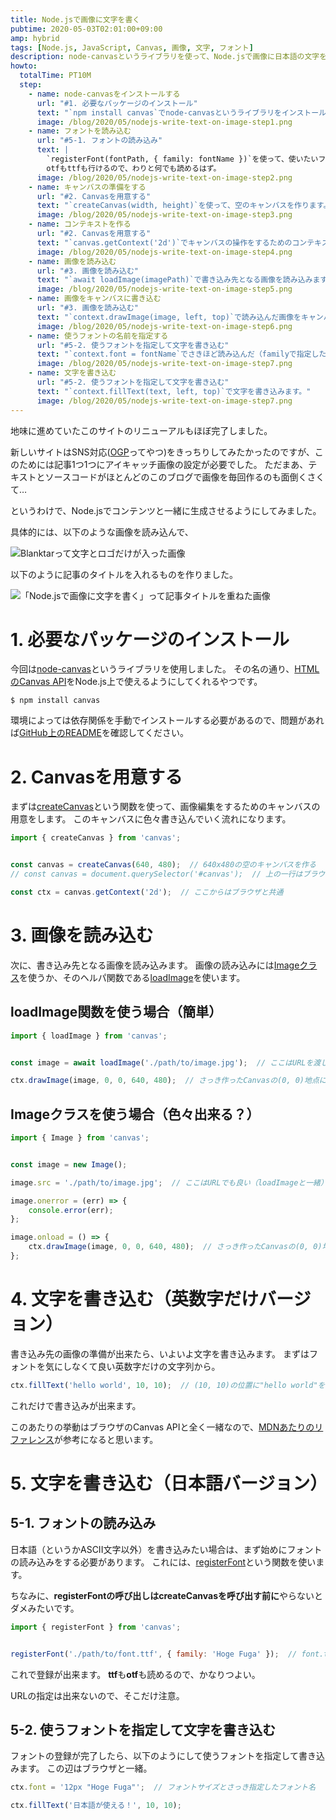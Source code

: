 ```yaml
---
title: Node.jsで画像に文字を書く
pubtime: 2020-05-03T02:01:00+09:00
amp: hybrid
tags: [Node.js, JavaScript, Canvas, 画像, 文字, フォント]
description: node-canvasというライブラリを使って、Node.jsで画像に日本語の文字を書く方法です。ブラウザのcanvasと同じAPIが実装されてるので、canvasを使ったことがあるなら簡単に使えると思います。
howto:
  totalTime: PT10M
  step:
    - name: node-canvasをインストールする
      url: "#1. 必要なパッケージのインストール"
      text: "`npm install canvas`でnode-canvasというライブラリをインストールします。"
      image: /blog/2020/05/nodejs-write-text-on-image-step1.png
    - name: フォントを読み込む
      url: "#5-1. フォントの読み込み"
      text: |
        `registerFont(fontPath, { family: fontName })`を使って、使いたいフォントを読み込みます。
        otfもttfも行けるので、わりと何でも読めるはず。
      image: /blog/2020/05/nodejs-write-text-on-image-step2.png
    - name: キャンバスの準備をする
      url: "#2. Canvasを用意する"
      text: "`createCanvas(width, height)`を使って、空のキャンバスを作ります。"
      image: /blog/2020/05/nodejs-write-text-on-image-step3.png
    - name: コンテキストを作る
      url: "#2. Canvasを用意する"
      text: "`canvas.getContext('2d')`でキャンバスの操作をするためのコンテキストを作ります。"
      image: /blog/2020/05/nodejs-write-text-on-image-step4.png
    - name: 画像を読み込む
      url: "#3. 画像を読み込む"
      text: "`await loadImage(imagePath)`で書き込み先となる画像を読み込みます"
      image: /blog/2020/05/nodejs-write-text-on-image-step5.png
    - name: 画像をキャンバスに書き込む
      url: "#3. 画像を読み込む"
      text: "`context.drawImage(image, left, top)`で読み込んだ画像をキャンバスに書き込みます。"
      image: /blog/2020/05/nodejs-write-text-on-image-step6.png
    - name: 使うフォントの名前を指定する
      url: "#5-2. 使うフォントを指定して文字を書き込む"
      text: "`context.font = fontName`でさきほど読み込んだ（familyで指定した）フォントの名前を指定します。"
      image: /blog/2020/05/nodejs-write-text-on-image-step7.png
    - name: 文字を書き込む
      url: "#5-2. 使うフォントを指定して文字を書き込む"
      text: "`context.fillText(text, left, top)`で文字を書き込みます。"
      image: /blog/2020/05/nodejs-write-text-on-image-step7.png
---
```


地味に進めていたこのサイトのリニューアルもほぼ完了しました。

新しいサイトはSNS対応([OGP](https://ogp.me/)ってやつ)をきっちりしてみたかったのですが、このためには記事1つ1つにアイキャッチ画像の設定が必要でした。
ただまあ、テキストとソースコードがほとんどのこのブログで画像を毎回作るのも面倒くさくて…

というわけで、Node.jsでコンテンツと一緒に生成させるようにしてみました。

具体的には、以下のような画像を読み込んで、

![Blanktarって文字とロゴだけが入った画像](/blog/2020/05/eyecatch-base-image.svg "144x144")

以下のように記事のタイトルを入れるものを作りました。

![「Node.jsで画像に文字を書く」って記事タイトルを重ねた画像](/blog/2020/05/eyecatch-output-image.png "144x144")

# 1. 必要なパッケージのインストール

今回は[node-canvas](https://www.npmjs.com/package/canvas)というライブラリを使用しました。
その名の通り、[HTMLのCanvas API](https://developer.mozilla.org/ja/docs/Web/API/Canvas_API)をNode.js上で使えるようにしてくれるやつです。

``` shell
$ npm install canvas
```

環境によっては依存関係を手動でインストールする必要があるので、問題があれば[GitHub上のREADME](https://github.com/Automattic/node-canvas/blob/master/Readme.md)を確認してください。


# 2. Canvasを用意する

まずは[createCanvas](https://github.com/Automattic/node-canvas/blob/master/Readme.md#createcanvas)という関数を使って、画像編集をするためのキャンバスの用意をします。
このキャンバスに色々書き込んでいく流れになります。

``` javascript
import { createCanvas } from 'canvas';


const canvas = createCanvas(640, 480);  // 640x480の空のキャンバスを作る
// const canvas = document.querySelector('#canvas');  // 上の一行はブラウザの場合のコレに相当します

const ctx = canvas.getContext('2d');  // ここからはブラウザと共通
```


# 3. 画像を読み込む

次に、書き込み先となる画像を読み込みます。
画像の読み込みには[Imageクラス](https://github.com/Automattic/node-canvas/blob/master/Readme.md#imagesrc)を使うか、そのヘルパ関数である[loadImage](https://github.com/Automattic/node-canvas/blob/master/Readme.md#loadimage)を使います。

## loadImage関数を使う場合（簡単）

``` javascript
import { loadImage } from 'canvas';


const image = await loadImage('./path/to/image.jpg');  // ここはURLを渡しても平気

ctx.drawImage(image, 0, 0, 640, 480);  // さっき作ったCanvasの(0, 0)地点に640x480のサイズで描画
```

## Imageクラスを使う場合（色々出来る？）

``` javascript
import { Image } from 'canvas';


const image = new Image();

image.src = './path/to/image.jpg';  // ここはURLでも良い（loadImageと一緒）

image.onerror = (err) => {
    console.error(err);
};

image.onload = () => {
    ctx.drawImage(image, 0, 0, 640, 480);  // さっき作ったCanvasの(0, 0)地点に640x480のサイズで描画
};
```


# 4. 文字を書き込む（英数字だけバージョン）

書き込み先の画像の準備が出来たら、いよいよ文字を書き込みます。
まずはフォントを気にしなくて良い英数字だけの文字列から。

``` javascript
ctx.fillText('hello world', 10, 10);  // (10, 10)の位置に"hello world"を書き込む
```

これだけで書き込みが出来ます。

このあたりの挙動はブラウザのCanvas APIと全く一緒なので、[MDNあたりのリファレンス](https://developer.mozilla.org/ja/docs/Web/API/CanvasRenderingContext2D/fillText)が参考になると思います。


# 5. 文字を書き込む（日本語バージョン）

## 5-1. フォントの読み込み

日本語（というかASCII文字以外）を書き込みたい場合は、まず始めにフォントの読み込みをする必要があります。
これには、[registerFont](https://github.com/Automattic/node-canvas/blob/master/Readme.md#registerfont)という関数を使います。

ちなみに、**registerFontの呼び出しはcreateCanvasを呼び出す前に**やらないとダメみたいです。

``` javascript
import { registerFont } from 'canvas';


registerFont('./path/to/font.ttf', { family: 'Hoge Fuga' });  // font.ttfを登録する。フォント名は適当
```

これで登録が出来ます。
**ttf**も**otf**も読めるので、かなりつよい。

URLの指定は出来ないので、そこだけ注意。

## 5-2. 使うフォントを指定して文字を書き込む

フォントの登録が完了したら、以下のようにして使うフォントを指定して書き込みます。
この辺はブラウザと一緒。

``` javascript
ctx.font = '12px "Hoge Fuga"';  // フォントサイズとさっき指定したフォント名

ctx.fillText('日本語が使える！', 10, 10);
```
